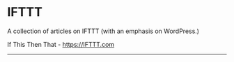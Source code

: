 # IFTTT
A collection of articles on IFTTT (with an emphasis on WordPress.)

If This Then That - https://IFTTT.com

---------------------------------------------
